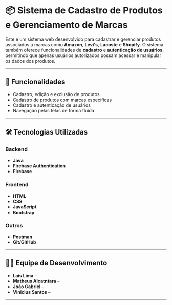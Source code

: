 # 📦 Sistema de Cadastro de Produtos e Gerenciamento de Marcas

Este é um sistema web desenvolvido para cadastrar e gerenciar produtos associados a marcas como **Amazon**, **Levi's**, **Lacoste** e **Shopify**. O sistema também oferece funcionalidades de **cadastro** e **autenticação de usuários**, permitindo que apenas usuários autorizados possam acessar e manipular os dados dos produtos.

---

## 🚀 Funcionalidades

- Cadastro, edição e exclusão de produtos
- Cadastro de produtos com marcas específicas
- Cadastro e autenticação de usuários
- Navegação pelas telas de forma fluída  

---

## 🛠 Tecnologias Utilizadas

### Backend
- **Java**
- **Firebase Authentication** 
- **Firebase** 

### Frontend
- **HTML**
- **CSS**
- **JavaScript**
- **Bootstrap**

### Outros
- **Postman** 
- **Git/GitHub** 

---

## 🧑‍💻 Equipe de Desenvolvimento

- **Laís Lima** –  
- **Matheus Alcatntara** – 
- **João Gabriel** – 
- **Vinicius Santos** – 

---

